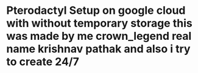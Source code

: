 # **Pterodactyl Setup on google cloud with without temporary storage this was made by me crown_legend real name krishnav pathak and also i try to create 24/7**
